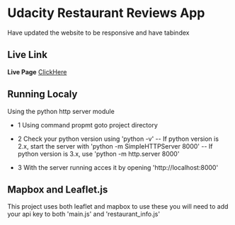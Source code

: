 # Udacity Restaurant Reviews App
Have updated the website to be responsive and have tabindex

## Live Link
**Live Page** [ClickHere]()

## Running Localy
Using the python http server module

* 1 Using command propmt goto project directory

* 2 Check your python version using 'python -v'
    -- If python version is 2.x, start the server with 'python -m SimpleHTTPServer 8000'
    -- If python version is 3.x, use 'python -m http.server 8000'

* 3 With the server running acces it by opening 'http://localhost:8000'

## Mapbox and Leaflet.js

This project uses both leaflet and mapbox to use these you will need to add your api key to both 'main.js' and 'restaurant_info.js'